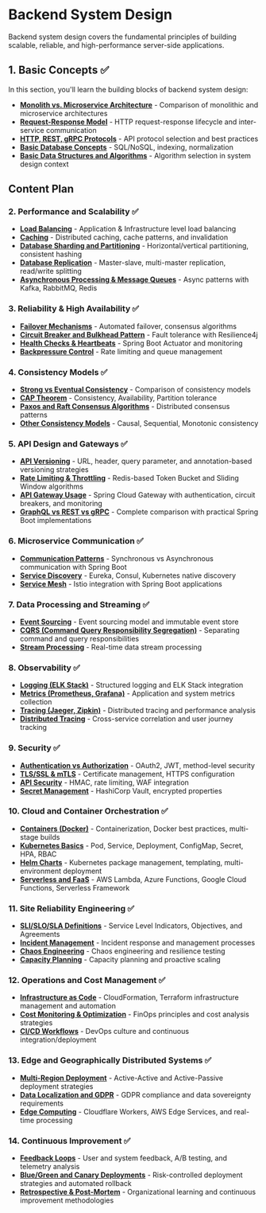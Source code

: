 # Backend System Design

Backend system design covers the fundamental principles of building scalable, reliable, and high-performance server-side applications.

## 1. Basic Concepts ✅

In this section, you'll learn the building blocks of backend system design:

- **[Monolith vs. Microservice Architecture](./basics/monolith-vs-microservice)** - Comparison of monolithic and microservice architectures
- **[Request-Response Model](./basics/request-response-model)** - HTTP request-response lifecycle and inter-service communication
- **[HTTP, REST, gRPC Protocols](./basics/protocols)** - API protocol selection and best practices
- **[Basic Database Concepts](./basics/database-concepts)** - SQL/NoSQL, indexing, normalization
- **[Basic Data Structures and Algorithms](./basics/data-structures)** - Algorithm selection in system design context

## Content Plan

### 2. Performance and Scalability ✅
- **[Load Balancing](./performance/load-balancing)** - Application & Infrastructure level load balancing
- **[Caching](./performance/caching)** - Distributed caching, cache patterns, and invalidation
- **[Database Sharding and Partitioning](./performance/sharding)** - Horizontal/vertical partitioning, consistent hashing
- **[Database Replication](./performance/replication)** - Master-slave, multi-master replication, read/write splitting
- **[Asynchronous Processing & Message Queues](./performance/async-processing)** - Async patterns with Kafka, RabbitMQ, Redis

### 3. Reliability & High Availability ✅
- **[Failover Mechanisms](./reliability/failover)** - Automated failover, consensus algorithms
- **[Circuit Breaker and Bulkhead Pattern](./reliability/circuit-breaker)** - Fault tolerance with Resilience4j
- **[Health Checks & Heartbeats](./reliability/health-checks)** - Spring Boot Actuator and monitoring
- **[Backpressure Control](./reliability/backpressure)** - Rate limiting and queue management

### 4. Consistency Models ✅
- **[Strong vs Eventual Consistency](./consistency/strong-vs-eventual)** - Comparison of consistency models
- **[CAP Theorem](./consistency/cap-theorem)** - Consistency, Availability, Partition tolerance
- **[Paxos and Raft Consensus Algorithms](./consistency/consensus-algorithms)** - Distributed consensus patterns
- **[Other Consistency Models](./consistency/other-consistency-models)** - Causal, Sequential, Monotonic consistency

### 5. API Design and Gateways ✅
- **[API Versioning](./api/api-versioning)** - URL, header, query parameter, and annotation-based versioning strategies
- **[Rate Limiting & Throttling](./api/rate-limiting)** - Redis-based Token Bucket and Sliding Window algorithms
- **[API Gateway Usage](./api/api-gateway)** - Spring Cloud Gateway with authentication, circuit breakers, and monitoring
- **[GraphQL vs REST vs gRPC](./api/api-comparison)** - Complete comparison with practical Spring Boot implementations

### 6. Microservice Communication ✅
- **[Communication Patterns](./microservices/communication)** - Synchronous vs Asynchronous communication with Spring Boot
- **[Service Discovery](./microservices/service-discovery)** - Eureka, Consul, Kubernetes native discovery
- **[Service Mesh](./microservices/service-mesh)** - Istio integration with Spring Boot applications

### 7. Data Processing and Streaming ✅
- **[Event Sourcing](./data-processing/event-sourcing)** - Event sourcing model and immutable event store
- **[CQRS (Command Query Responsibility Segregation)](./data-processing/cqrs)** - Separating command and query responsibilities
- **[Stream Processing](./data-processing/stream-processing)** - Real-time data stream processing

### 8. Observability ✅
- **[Logging (ELK Stack)](./observability/logging)** - Structured logging and ELK Stack integration
- **[Metrics (Prometheus, Grafana)](./observability/metrics)** - Application and system metrics collection
- **[Tracing (Jaeger, Zipkin)](./observability/tracing)** - Distributed tracing and performance analysis
- **[Distributed Tracing](./observability/distributed-tracing)** - Cross-service correlation and user journey tracking

### 9. Security ✅
- **[Authentication vs Authorization](./security/auth)** - OAuth2, JWT, method-level security
- **[TLS/SSL & mTLS](./security/tls)** - Certificate management, HTTPS configuration
- **[API Security](./security/api-security)** - HMAC, rate limiting, WAF integration
- **[Secret Management](./security/secret-management)** - HashiCorp Vault, encrypted properties

### 10. Cloud and Container Orchestration ✅
- **[Containers (Docker)](./cloud/containers)** - Containerization, Docker best practices, multi-stage builds
- **[Kubernetes Basics](./cloud/kubernetes)** - Pod, Service, Deployment, ConfigMap, Secret, HPA, RBAC
- **[Helm Charts](./cloud/helm)** - Kubernetes package management, templating, multi-environment deployment
- **[Serverless and FaaS](./cloud/serverless)** - AWS Lambda, Azure Functions, Google Cloud Functions, Serverless Framework

### 11. Site Reliability Engineering ✅
- **[SLI/SLO/SLA Definitions](./sre/sli-slo-sla)** - Service Level Indicators, Objectives, and Agreements
- **[Incident Management](./sre/incident-management)** - Incident response and management processes
- **[Chaos Engineering](./sre/chaos-engineering)** - Chaos engineering and resilience testing
- **[Capacity Planning](./sre/capacity-planning)** - Capacity planning and proactive scaling

### 12. Operations and Cost Management ✅
- **[Infrastructure as Code](./operations/iac)** - CloudFormation, Terraform infrastructure management and automation
- **[Cost Monitoring & Optimization](./operations/cost-optimization)** - FinOps principles and cost analysis strategies
- **[CI/CD Workflows](./operations/ci-cd)** - DevOps culture and continuous integration/deployment

### 13. Edge and Geographically Distributed Systems ✅
- **[Multi-Region Deployment](./edge/multi-region)** - Active-Active and Active-Passive deployment strategies
- **[Data Localization and GDPR](./edge/data-localization)** - GDPR compliance and data sovereignty requirements
- **[Edge Computing](./edge/edge-computing)** - Cloudflare Workers, AWS Edge Services, and real-time processing

### 14. Continuous Improvement ✅
- **[Feedback Loops](./improvement/feedback-loops)** - User and system feedback, A/B testing, and telemetry analysis
- **[Blue/Green and Canary Deployments](./improvement/deployment-strategies)** - Risk-controlled deployment strategies and automated rollback
- **[Retrospective & Post-Mortem](./improvement/retrospective)** - Organizational learning and continuous improvement methodologies

